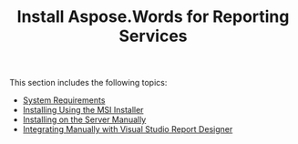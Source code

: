 ﻿---
title: Install Aspose.Words for Reporting Services
description: "This guide describes how to install the Aspose.Words for Reporting Services."
type: docs
weight: 70
url: /reportingservices/install-aspose-words-for-reporting-services/
---

This section includes the following topics:

- [System Requirements](/words/reportingservices/system-requirements/)
- [Installing Using the MSI Installer](/words/reportingservices/installing-using-the-msi-installer/)
- [Installing on the Server Manually](/words/reportingservices/installing-on-the-server-manually/)
- [Integrating Manually with Visual Studio Report Designer](/words/reportingservices/integrating-manually-with-visual-studio-report-designer/)
